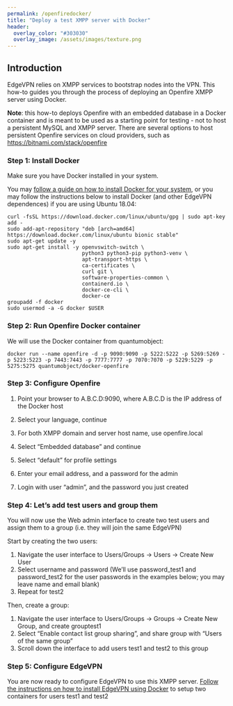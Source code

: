 ```yaml
---
permalink: /openfiredocker/
title: "Deploy a test XMPP server with Docker"
header:
  overlay_color: "#303030"
  overlay_image: /assets/images/texture.png
---
```


## Introduction

EdgeVPN relies on XMPP services to bootstrap nodes into the VPN. This how-to guides you through the process of deploying an Openfire XMPP server using Docker. 

**Note**: this how-to deploys Openfire with an embedded database in a Docker container and is meant to be used as a starting point for testing - not to host a persistent MySQL and XMPP server. There are several options to host persistent Openfire services on cloud providers, such as https://bitnami.com/stack/openfire

### Step 1: Install Docker

Make sure you have Docker installed in your system. 

You may [follow a guide on how to install Docker for your system](https://docs.docker.com/engine/install/ubuntu/), or you may follow the instructions below to install Docker (and other EdgeVPN dependences) if you are using Ubuntu 18.04:

```
curl -fsSL https://download.docker.com/linux/ubuntu/gpg | sudo apt-key add -
sudo add-apt-repository "deb [arch=amd64] https://download.docker.com/linux/ubuntu bionic stable"
sudo apt-get update -y
sudo apt-get install -y openvswitch-switch \
                        python3 python3-pip python3-venv \
                        apt-transport-https \
                        ca-certificates \
                        curl git \
                        software-properties-common \
                        containerd.io \
                        docker-ce-cli \
                        docker-ce 
groupadd -f docker
sudo usermod -a -G docker $USER
```

### Step 2: Run Openfire Docker container

We will use the Docker container from quantumobject:

```
docker run --name openfire -d -p 9090:9090 -p 5222:5222 -p 5269:5269 -p 5223:5223 -p 7443:7443 -p 7777:7777 -p 7070:7070 -p 5229:5229 -p 5275:5275 quantumobject/docker-openfire
```

### Step 3: Configure Openfire

1. Point your browser to A.B.C.D:9090, where A.B.C.D is the IP address of the Docker host

2. Select your language, continue

3. For both XMPP domain and server host name, use openfire.local

4. Select “Embedded database” and continue

5. Select “default” for profile settings

6. Enter your email address, and a password for the admin

7. Login with user “admin”, and the password you just created

### Step 4: Let’s add test users and group them

You will now use the Web admin interface to create two test users and assign them to a group (i.e. they will join the same EdgeVPN) 

Start by creating the two users:

1. Navigate the user interface to Users/Groups -> Users -> Create New User
2. Select username and password (We’ll use password_test1 and password_test2 for the user passwords in the examples below; you may leave name and email blank)
3. Repeat for test2

Then, create a group:

1. Navigate the user interface to Users/Groups -> Groups -> Create New Group, and create grouptest1
2. Select “Enable contact list group sharing”, and share group with “Users of the same group”
3. Scroll down the interface to add users test1 and test2 to this group

### Step 5: Configure EdgeVPN

You are now ready to configure EdgeVPN to use this XMPP server. [Follow the instructions on how to install EdgeVPN using Docker](/dockeredgevpn) to setup two containers for users test1 and test2
